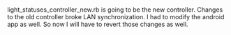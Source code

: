 #
light_statuses_controller_new.rb is going to be the new controller. Changes to the old controller broke LAN synchronization. I had to modify the android app as well. So now I will have to revert those changes as well.
